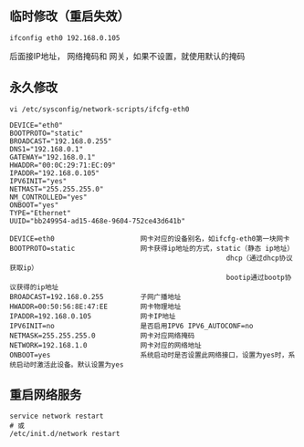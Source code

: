 <!--
author: wngn123
head: head.png
date: 2016-09-03
title: CentOS6 CentOS修改ip
tags: centos centos6 linux
category: Centos
status: publish
summary: CentOS6 CentOS修改ip
-->

## 临时修改（重启失效）
```
ifconfig eth0 192.168.0.105
```
后面接IP地址， 网络掩码和 网关，如果不设置，就使用默认的掩码

## 永久修改
```
vi /etc/sysconfig/network-scripts/ifcfg-eth0 
```
```
DEVICE="eth0"
BOOTPROTO="static"
BROADCAST="192.168.0.255"
DNS1="192.168.0.1"
GATEWAY="192.168.0.1"
HWADDR="00:0C:29:71:EC:09"
IPADDR="192.168.0.105"
IPV6INIT="yes"
NETMAST="255.255.255.0"
NM_CONTROLLED="yes"
ONBOOT="yes"
TYPE="Ethernet"
UUID="bb249954-ad15-468e-9604-752ce43d641b"
```

```
DEVICE=eth0                     网卡对应的设备别名，如ifcfg-eth0第一块网卡 
BOOTPROTO=static                网卡获得ip地址的方式，static（静态 ip地址）
                                                     dhcp（通过dhcp协议获取ip）
                                                     bootip通过bootp协议获得的ip地址 
BROADCAST=192.168.0.255         子网广播地址 
HWADDR=00:50:56:8E:47:EE        网卡物理地址 
IPADDR=192.168.0.105            网卡IP地址
IPV6INIT=no                     是否启用IPV6 IPV6_AUTOCONF=no 
NETMASK=255.255.255.0           网卡对应网络掩码 
NETWORK=192.168.1.0             网卡对应的网络地址 
ONBOOT=yes                      系统启动时是否设置此网络接口，设置为yes时，系统启动时激活此设备。默认设置为yes
```

## 重启网络服务
```
service network restart 
# 或
/etc/init.d/network restart
```